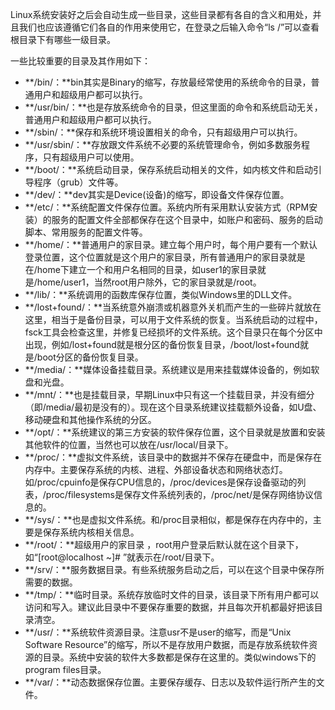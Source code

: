 Linux系统安装好之后会自动生成一些目录，这些目录都有各自的含义和用处，并且我们也应该遵循它们各自的作用来使用它，在登录之后输入命令“ls /”可以查看根目录下有哪些一级目录。

一些比较重要的目录及其作用如下：

* **/bin/：**bin其实是Binary的缩写，存放最经常使用的系统命令的目录，普通用户和超级用户都可以执行。
* **/usr/bin/：**也是存放系统命令的目录，但这里面的命令和系统启动无关，普通用户和超级用户都可以执行。
* **/sbin/：**保存和系统环境设置相关的命令，只有超级用户可以执行。
* **/usr/sbin/：**存放跟文件系统不必要的系统管理命令，例如多数服务程序，只有超级用户可以使用。
* **/boot/：**系统启动目录，保存系统启动相关的文件，如内核文件和启动引导程序（grub）文件等。
* **/dev/：**dev其实是Device\(设备\)的缩写，即设备文件保存位置。
* **/etc/：**系统配置文件保存位置。系统内所有采用默认安装方式（RPM安装）的服务的配置文件全部都保存在这个目录中，如账户和密码、服务的启动脚本、常用服务的配置文件等。
* **/home/：**普通用户的家目录。建立每个用户时，每个用户要有一个默认登录位置，这个位置就是这个用户的家目录，所有普通用户的家目录就是在/home下建立一个和用户名相同的目录，如user1的家目录就是/home/user1，当然root用户除外，它的家目录就是/root。
* **/lib/：**系统调用的函数库保存位置，类似Windows里的DLL文件。
* **/lost+found/：**当系统意外崩溃或机器意外关机而产生的一些碎片就放在这里，相当于是备份目录，可以用于文件系统的恢复。当系统启动的过程中，fsck工具会检查这里，并修复已经损坏的文件系统。这个目录只在每个分区中出现，例如/lost+found就是根分区的备份恢复目录，/boot/lost+found就是/boot分区的备份恢复目录。
* **/media/：**媒体设备挂载目录。系统建议是用来挂载媒体设备的，例如软盘和光盘。
* **/mnt/：**也是挂载目录，早期Linux中只有这一个挂载目录，并没有细分（即/media/最初是没有的）。现在这个目录系统建议挂载额外设备，如U盘、移动硬盘和其他操作系统的分区。
* **/opt/：**系统建议的第三方安装的软件保存位置，这个目录就是放置和安装其他软件的位置，当然也可以放在/usr/local/目录下。
* **/proc/：**虚拟文件系统，该目录中的数据并不保存在硬盘中，而是保存在内存中。主要保存系统的内核、进程、外部设备状态和网络状态灯。如/proc/cpuinfo是保存CPU信息的，/proc/devices是保存设备驱动的列表，/proc/filesystems是保存文件系统列表的，/proc/net/是保存网络协议信息的。
* **/sys/：**也是虚拟文件系统。和/proc目录相似，都是保存在内存中的，主要是保存系统内核相关信息。
* **/root/：**超级用户的家目录 ，root用户登录后默认就在这个目录下，如“\[root@localhost ~\]\# ”就表示在/root/目录下。
* **/srv/：**服务数据目录。有些系统服务启动之后，可以在这个目录中保存所需要的数据。
* **/tmp/：**临时目录。系统存放临时文件的目录，该目录下所有用户都可以访问和写入。建议此目录中不要保存重要的数据，并且每次开机都最好把该目录清空。
* **/usr/：**系统软件资源目录。注意usr不是user的缩写，而是“Unix Software Resource”的缩写，所以不是存放用户数据，而是存放系统软件资源的目录。系统中安装的软件大多数都是保存在这里的。类似windows下的program files目录。
* **/var/：**动态数据保存位置。主要保存缓存、日志以及软件运行所产生的文件。



